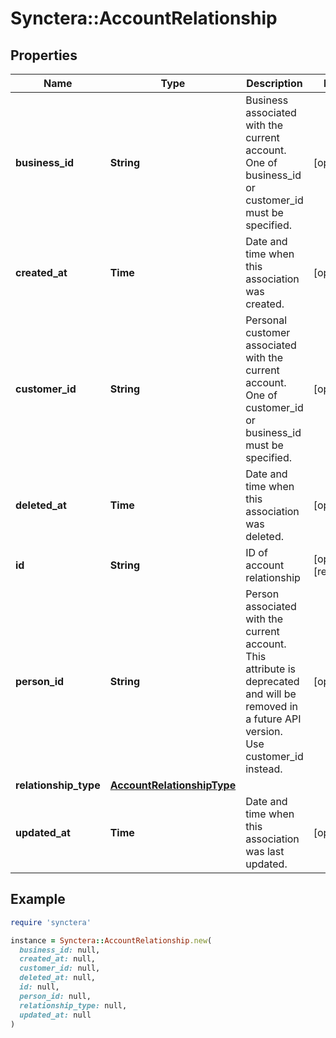 # Synctera::AccountRelationship

## Properties

| Name | Type | Description | Notes |
| ---- | ---- | ----------- | ----- |
| **business_id** | **String** | Business associated with the current account. One of business_id or customer_id must be specified. | [optional] |
| **created_at** | **Time** | Date and time when this association was created. | [optional] |
| **customer_id** | **String** | Personal customer associated with the current account. One of customer_id or business_id must be specified. | [optional] |
| **deleted_at** | **Time** | Date and time when this association was deleted. | [optional] |
| **id** | **String** | ID of account relationship | [optional][readonly] |
| **person_id** | **String** | Person associated with the current account. This attribute is deprecated and will be removed in a future API version. Use customer_id instead. | [optional] |
| **relationship_type** | [**AccountRelationshipType**](AccountRelationshipType.md) |  |  |
| **updated_at** | **Time** | Date and time when this association was last updated. | [optional] |

## Example

```ruby
require 'synctera'

instance = Synctera::AccountRelationship.new(
  business_id: null,
  created_at: null,
  customer_id: null,
  deleted_at: null,
  id: null,
  person_id: null,
  relationship_type: null,
  updated_at: null
)
```

